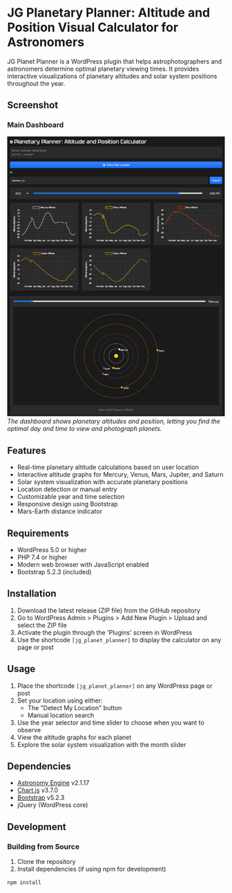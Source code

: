 # JG Planetary Planner: Altitude and Position Visual Calculator for Astronomers

JG Planet Planner is a WordPress plugin that helps astrophotographers and astronomers determine optimal planetary viewing times. It provides interactive visualizations of planetary altitudes and solar system positions throughout the year.

## Screenshot

### Main Dashboard
![The main dashboard showing altitudes and positions](screenshots/dashboard.png)
*The dashboard shows planetary altitudes and position, letting you find the optimal day and time to view and photograph planets.*

## Features

- Real-time planetary altitude calculations based on user location
- Interactive altitude graphs for Mercury, Venus, Mars, Jupiter, and Saturn
- Solar system visualization with accurate planetary positions
- Location detection or manual entry
- Customizable year and time selection
- Responsive design using Bootstrap
- Mars-Earth distance indicator

## Requirements

- WordPress 5.0 or higher
- PHP 7.4 or higher
- Modern web browser with JavaScript enabled
- Bootstrap 5.2.3 (included)

## Installation

1. Download the latest release (ZIP file) from the GitHub repository
2. Go to WordPress Admin > Plugins > Add New Plugin > Upload and select the ZIP file
3. Activate the plugin through the 'Plugins' screen in WordPress
4. Use the shortcode `[jg_planet_planner]` to display the calculator on any page or post

## Usage

1. Place the shortcode `[jg_planet_planner]` on any WordPress page or post
2. Set your location using either:
   - The "Detect My Location" button
   - Manual location search
3. Use the year selector and time slider to choose when you want to observe
4. View the altitude graphs for each planet
5. Explore the solar system visualization with the month slider

## Dependencies

- [Astronomy Engine](https://github.com/cosinekitty/astronomy) v2.1.17
- [Chart.js](https://www.chartjs.org/) v3.7.0
- [Bootstrap](https://getbootstrap.com/) v5.2.3
- jQuery (WordPress core)

## Development

### Building from Source

1. Clone the repository
2. Install dependencies (if using npm for development)
```bash
npm install